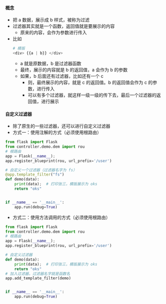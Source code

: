 #### 概念
- 把 a 数据，展示成 b 样式，被称为过滤
- 过滤器其实就是一个函数，返回值就是要展示的内容
  - 原来的内容，会作为参数进行传入
- 比如
    ```py
    # 模版
    <div> {{a | b}} </div>
    ```
    - a 就是原数据，b 是过滤器函数
    - 最终，展示的内容就是 b 的返回值，a 会作为 b 的参数
    - 如果，b 后面还有过滤器，比如还有一个 c
      - 则，最终展示的内容，就是 c 的返回值。b 的返回值会作为 c 的参数，进行传入
      - 可以有多个过滤器，就这样一级一级的传下去，最后一个过滤器的返回值，进行展示

#### 自定义过滤器
- 除了原生的一些过滤器，还可以进行自定义过滤器
- 方式一：使用注解的方式（必须使用根路由）
```py
from flask import Flask
from controller.demo.dem import rou
# 根路由
app = Flask(__name__);
app.register_blueprint(rou, url_prefix='/user')

# 自定义一个过滤器（过滤器名字为 fs）
@app.template_filter("fs")
def demo(data):
    print(data);  # 打印张三，模版展示为 oks
    return "oks"


if __name__ == '__main__':
    app.run(debug=True)
```

- 方式二：使用方法调用的方式（必须使用根路由）
```py
from flask import Flask
from controller.demo.dem import rou
# 根路由
app = Flask(__name__);
app.register_blueprint(rou, url_prefix='/user')

# 自定义过滤器
def demo(data):
    print(data);  # 打印张三，模版展示为 oks
    return "oks"
# 加入过滤器，过滤器名字就是函数名
app.add_template_filter(demo)


if __name__ == '__main__':
    app.run(debug=True)
```
